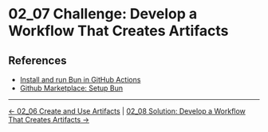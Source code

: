 # 02_07 Challenge: Develop a Workflow That Creates Artifacts

## References

- [Install and run Bun in GitHub Actions](https://bun.com/guides/runtime/cicd)
- [Github Marketplace: Setup Bun](https://github.com/marketplace/actions/setup-bun)

<!-- FooterStart -->
---
[← 02_06 Create and Use Artifacts](../02_06_artifacts/README.md) | [02_08 Solution: Develop a Workflow That Creates Artifacts →](../02_08_solution_develop_a_workflow_that_creates_artifacts/README.md)
<!-- FooterEnd -->
